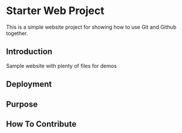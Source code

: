 # Starter Web Project

This is a simple website project for showing how to use Git and Github together.

## Introduction

Sample website with plenty of files for demos

## Deployment

## Purpose

## How To Contribute